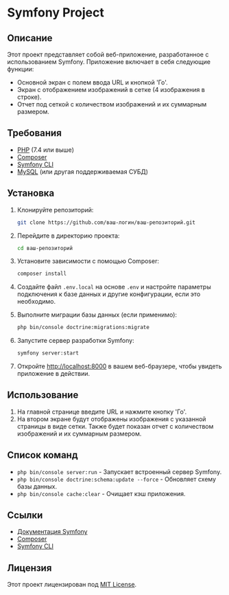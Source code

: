 # Symfony Project

## Описание

Этот проект представляет собой веб-приложение, разработанное с использованием Symfony. Приложение включает в себя следующие функции:

- Основной экран с полем ввода URL и кнопкой 'Го'.
- Экран с отображением изображений в сетке (4 изображения в строке).
- Отчет под сеткой с количеством изображений и их суммарным размером.

## Требования

- [PHP](https://www.php.net/) (7.4 или выше)
- [Composer](https://getcomposer.org/)
- [Symfony CLI](https://symfony.com/download)
- [MySQL](https://www.mysql.com/) (или другая поддерживаемая СУБД)

## Установка

1. Клонируйте репозиторий:

    ```bash
    git clone https://github.com/ваш-логин/ваш-репозиторий.git
    ```

2. Перейдите в директорию проекта:

    ```bash
    cd ваш-репозиторий
    ```

3. Установите зависимости с помощью Composer:

    ```bash
    composer install
    ```

4. Создайте файл `.env.local` на основе `.env` и настройте параметры подключения к базе данных и другие конфигурации, если это необходимо.

5. Выполните миграции базы данных (если применимо):

    ```bash
    php bin/console doctrine:migrations:migrate
    ```

6. Запустите сервер разработки Symfony:

    ```bash
    symfony server:start
    ```

7. Откройте [http://localhost:8000](http://localhost:8000) в вашем веб-браузере, чтобы увидеть приложение в действии.

## Использование

1. На главной странице введите URL и нажмите кнопку 'Го'.
2. На втором экране будут отображены изображения с указанной страницы в виде сетки. Также будет показан отчет с количеством изображений и их суммарным размером.

## Список команд

- `php bin/console server:run` - Запускает встроенный сервер Symfony.
- `php bin/console doctrine:schema:update --force` - Обновляет схему базы данных.
- `php bin/console cache:clear` - Очищает кэш приложения.

## Ссылки

- [Документация Symfony](https://symfony.com/doc/current/index.html)
- [Composer](https://getcomposer.org/)
- [Symfony CLI](https://symfony.com/download)

## Лицензия

Этот проект лицензирован под [MIT License](LICENSE).
